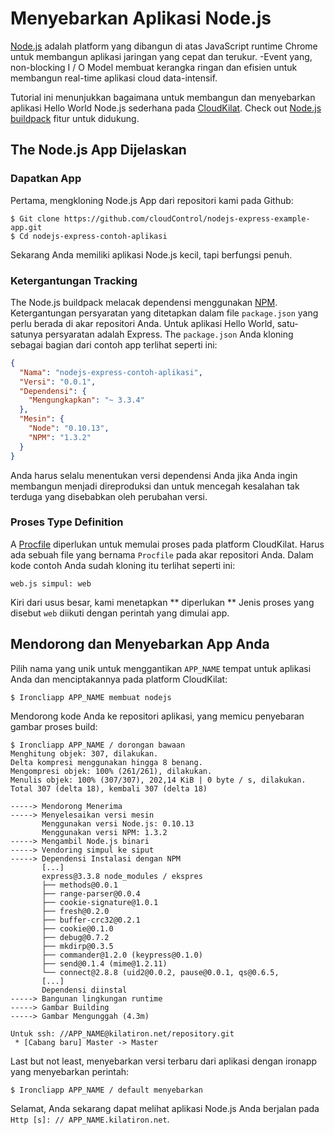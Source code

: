 # Menyebarkan Aplikasi Node.js
[Node.js] adalah platform yang dibangun di atas JavaScript runtime Chrome untuk membangun aplikasi jaringan yang cepat dan terukur. -Event yang, non-blocking I / O Model membuat kerangka ringan dan efisien untuk membangun real-time aplikasi cloud data-intensif.

Tutorial ini menunjukkan bagaimana untuk membangun dan menyebarkan aplikasi Hello World Node.js sederhana pada [CloudKilat]. Check out [Node.js buildpack] fitur untuk didukung.

## The Node.js App Dijelaskan

### Dapatkan App
Pertama, mengkloning Node.js App dari repositori kami pada Github:

~~~ Pesta
$ Git clone https://github.com/cloudControl/nodejs-express-example-app.git
$ Cd nodejs-express-contoh-aplikasi
~~~

Sekarang Anda memiliki aplikasi Node.js kecil, tapi berfungsi penuh.

### Ketergantungan Tracking
The Node.js buildpack melacak dependensi menggunakan [NPM]. Ketergantungan
persyaratan yang ditetapkan dalam file `package.json` yang perlu berada di
akar repositori Anda. Untuk aplikasi Hello World, satu-satunya
persyaratan adalah Express. The `package.json` Anda kloning sebagai bagian dari contoh
app terlihat seperti ini:

~~~ Json
{
  "Nama": "nodejs-express-contoh-aplikasi",
  "Versi": "0.0.1",
  "Dependensi": {
    "Mengungkapkan": "~ 3.3.4"
  },
  "Mesin": {
    "Node": "0.10.13",
    "NPM": "1.3.2"
  }
}
~~~

Anda harus selalu menentukan versi dependensi Anda jika Anda ingin membangun menjadi direproduksi dan untuk mencegah kesalahan tak terduga yang disebabkan oleh perubahan versi.

### Proses Type Definition
A [Procfile] diperlukan untuk memulai proses pada platform CloudKilat. Harus ada sebuah file yang bernama `Procfile` pada akar repositori Anda. Dalam kode contoh Anda sudah kloning itu terlihat seperti ini:

~~~
web.js simpul: web
~~~

Kiri dari usus besar, kami menetapkan ** diperlukan ** Jenis proses yang disebut `web` diikuti dengan perintah yang dimulai app.

## Mendorong dan Menyebarkan App Anda
Pilih nama yang unik untuk menggantikan `APP_NAME` tempat untuk aplikasi Anda
dan menciptakannya pada platform CloudKilat:

~~~ Pesta
$ Ironcliapp APP_NAME membuat nodejs
~~~

Mendorong kode Anda ke repositori aplikasi, yang memicu penyebaran gambar proses build:

~~~ Pesta
$ Ironcliapp APP_NAME / dorongan bawaan
Menghitung objek: 307, dilakukan.
Delta kompresi menggunakan hingga 8 benang.
Mengompresi objek: 100% (261/261), dilakukan.
Menulis objek: 100% (307/307), 202,14 KiB | 0 byte / s, dilakukan.
Total 307 (delta 18), kembali 307 (delta 18)

-----> Mendorong Menerima
-----> Menyelesaikan versi mesin
       Menggunakan versi Node.js: 0.10.13
       Menggunakan versi NPM: 1.3.2
-----> Mengambil Node.js binari
-----> Vendoring simpul ke siput
-----> Dependensi Instalasi dengan NPM
       [...]
       express@3.3.8 node_modules / ekspres
       ├── methods@0.0.1
       ├── range-parser@0.0.4
       ├── cookie-signature@1.0.1
       ├── fresh@0.2.0
       ├── buffer-crc32@0.2.1
       ├── cookie@0.1.0
       ├── debug@0.7.2
       ├── mkdirp@0.3.5
       ├── commander@1.2.0 (keypress@0.1.0)
       ├── send@0.1.4 (mime@1.2.11)
       └── connect@2.8.8 (uid2@0.0.2, pause@0.0.1, qs@0.6.5,
       [...]
       Dependensi diinstal
-----> Bangunan lingkungan runtime
-----> Gambar Building
-----> Gambar Mengunggah (4.3m)

Untuk ssh: //APP_NAME@kilatiron.net/repository.git
 * [Cabang baru] Master -> Master
~~~

Last but not least, menyebarkan versi terbaru dari aplikasi dengan ironapp yang menyebarkan perintah:

~~~ Pesta
$ Ironcliapp APP_NAME / default menyebarkan
~~~

Selamat, Anda sekarang dapat melihat aplikasi Node.js Anda berjalan pada
`Http [s]: // APP_NAME.kilatiron.net`.


[Node.js]: http://nodejs.org/
[NPM]: https://npmjs.org/
[CloudKilat]: http://www.cloudkilat.com/
[Node.js buildpack]: https://github.com/cloudControl/buildpack-nodejs
[Procfile]: /Platform%20Documentation.md/#buildpacks-and-the-procfile
[Platform dokumentasi]: /Platform%20Documentation.md
